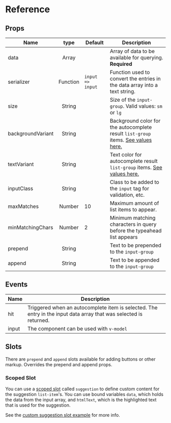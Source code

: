 # Reference

## Props

| Name | type | Default | Description |
| ---- |:----:| ------------- | ---- |
| data | Array | | Array of data to be available for querying. **Required**|
| serializer | Function | `input => input`| Function used to convert the entries in the data array into a text string. |
| size | String | | Size of the `input-group`. Valid values: `sm` or `lg` |
backgroundVariant | String | | Background color for the autocomplete result `list-group` items. [See values here.][1]
textVariant | String | | Text color for autocomplete result `list-group` items. [See values here.][2]
inputClass | String | | Class to be added to the `input` tag for validation, etc.
maxMatches | Number | 10 | Maximum amount of list items to appear.
minMatchingChars | Number | 2 | Minimum matching characters in query before the typeahead list appears
prepend | String | | Text to be prepended to the `input-group`
append | String | | Text to be appended to the `input-group`

## Events

Name | Description
| --- | --- |
hit | Triggered when an autocomplete item is selected. The entry in the input data array that was selected is returned.
input | The component can be used with `v-model`

## Slots

There are `prepend` and `append` slots available for adding buttons or other markup. Overrides the prepend and append props.

### Scoped Slot

You can use a [scoped slot][3] called `suggestion` to define custom content for the suggestion `list-item`'s. You can use bound variables `data`, which holds the data from the input array, and `htmlText`, which is the highlighted text that is used for the suggestion.

See the [custom suggestion slot example][4] for more info.

[1]: https://getbootstrap.com/docs/4.1/utilities/colors/#background-color
[2]: https://getbootstrap.com/docs/4.1/utilities/colors/#color
[3]: https://vuejs.org/v2/guide/components-slots.html#Scoped-Slots
[4]: #
